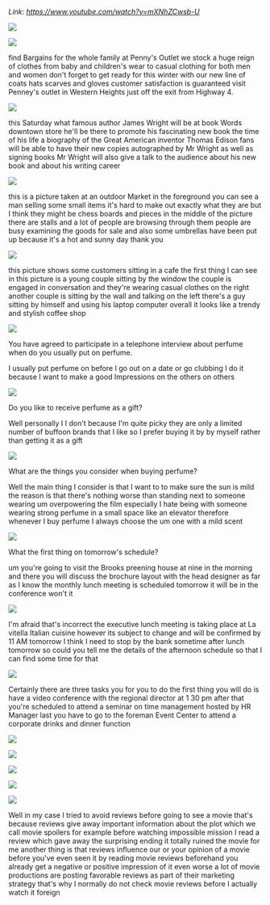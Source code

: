 _Link: https://www.youtube.com/watch?v=mXNhZCwsb-U_

![](./Images/mock-test-5-1.png)

![](./Images/mock-test-5-2.png)

find Bargains for the whole family at Penny's Outlet we stock a huge reign of clothes from baby and children's wear to casual clothing for both men and women don't forget to get ready for this winter with our new line of coats hats scarves and gloves customer satisfaction is guaranteed visit Penney's outlet in Western Heights just off the exit from Highway 4.

![](./Images/mock-test-5-3.png)

this Saturday what famous author James Wright will be at book Words downtown store he'll be there to promote his fascinating new book the time of his life a biography of the Great American inventor Thomas Edison fans will be able to have their new copies autographed by Mr Wright as well as signing books Mr Wright will also give a talk to the audience about his new book and about his writing career

![](./Images/mock-test-5-4.png)

this is a picture taken at an outdoor Market in the foreground you can see a man selling some small items it's hard to make out exactly what they are but I think they might be chess boards and pieces in the middle of the picture there are stalls and a lot of people are browsing through them people are busy examining the goods for sale and also some umbrellas have been put up because it's a hot and sunny day thank you

![](./Images/mock-test-5-5.png)

this picture shows some customers sitting in a cafe the first thing I can see in this picture is a young couple sitting by the window the couple is engaged in conversation and they're wearing casual clothes on the right another couple is sitting by the wall and talking on the left there's a guy sitting by himself and using his laptop computer overall it looks like a trendy and stylish coffee shop

![](./Images/mock-test-5-6.png)

You have agreed to participate in a telephone interview about perfume when do you usually put on perfume.

I usually put perfume on before I go out on a date or go clubbing I do it because I want to make a good Impressions on the others on others

![](./Images/mock-test-5-7.png)

Do you like to receive perfume as a gift?

Well personally I I don't because I'm quite picky they are only a limited number of buffoon brands that I like so I prefer buying it by by myself rather than getting it as a gift

![](./Images/mock-test-5-8.png)

What are the things you consider when buying perfume?

Well the main thing I consider is that I want to to make sure the sun is mild the reason is that there's nothing worse than standing next to someone wearing um overpowering the film especially I hate being with someone wearing strong perfume in a small space like an elevator therefore whenever I buy perfume I always choose the um one with a mild scent

![](./Images/mock-test-5-9.png)

What the first thing on tomorrow's schedule?

um you're going to visit the Brooks preening house at nine in the morning and there you will discuss the brochure layout with the head designer as far as I know the monthly lunch meeting is scheduled tomorrow it will be in the conference won't it

![](./Images/mock-test-5-10.png)

I'm afraid that's incorrect the executive lunch meeting is taking place at La vitella Italian cuisine however its subject to change and will be confirmed by 11 AM tomorrow I think I need to stop by the bank sometime after lunch tomorrow so could you tell me the details of the afternoon schedule so that I can find some time for that

![](./Images/mock-test-5-11.png)

Certainly there are three tasks you for you to do the first thing you will do is have a video conference with the regional director at 1 30 pm after that you're scheduled to attend a seminar on time management hosted by HR Manager last you have to go to the foreman Event Center to attend a corporate drinks and dinner function

![](./Images/mock-test-5-12.png)

![](./Images/mock-test-5-13.png)

![](./Images/mock-test-5-14.png)

![](./Images/mock-test-5-15.png)

![](./Images/mock-test-5-16.png)

Well in my case I tried to avoid reviews before going to see a movie that's because reviews give away important information about the plot which we call movie spoilers for example before watching impossible mission I read a review which gave away the surprising ending it totally ruined the movie for me another thing is that reviews influence our or your opinion of a movie before you've even seen it by reading movie reviews beforehand you already get a negative or positive impression of it even worse a lot of movie productions are posting favorable reviews as part of their marketing strategy that's why I normally do not check movie reviews before I actually watch it foreign

